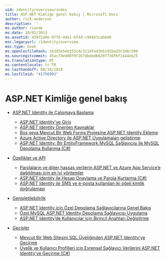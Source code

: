```yaml
---
uid: identity/overview/index
title: ASP.NET Kimliğe genel bakış | Microsoft Docs
author: rick-anderson
description: ''
ms.author: riande
ms.date: 10/02/2013
ms.assetid: d3972a0e-9ff6-4de1-bf4d-c94943cab048
msc.legacyurl: /identity/overview
msc.type: book
ms.openlocfilehash: 1b3d3e5eb153c4c311dfa426b1d5bed3c1d6c590
ms.sourcegitcommit: 45ac74e400f9f2b7dbded66297730f6f14a4eb25
ms.translationtype: MT
ms.contentlocale: tr-TR
ms.lasthandoff: 08/16/2018
ms.locfileid: "41756993"
---
```

<a name="aspnet-identity-overview"></a>ASP.NET Kimliğe genel bakış
====================
- [ASP.NET Identity ile Çalışmaya Başlama](getting-started/index.md)

    - [ASP.NET Identity’ye Giriş](getting-started/introduction-to-aspnet-identity.md)
    - [ASP.NET Identity Önerilen Kaynaklar](getting-started/aspnet-identity-recommended-resources.md)
    - [Boş veya Mevcut Bir Web Forms Projesine ASP.NET Identity Ekleme](getting-started/adding-aspnet-identity-to-an-empty-or-existing-web-forms-project.md)
    - [Azure Active Directory ile ASP.NET Uygulamaları geliştirme](getting-started/developing-aspnet-apps-with-windows-azure-active-directory.md)
    - [ASP.NET Identity: Bir EntityFramework MySQL Sağlayıcısı ile MySQL Depolama Kullanma (C#)](getting-started/aspnet-identity-using-mysql-storage-with-an-entityframework-mysql-provider.md)
- [Özellikler ve API](features-api/index.md)

    - [Parolaların ve diğer hassas verilerin ASP.NET ve Azure App Service’e dağıtılması için en iyi yöntemler](features-api/best-practices-for-deploying-passwords-and-other-sensitive-data-to-aspnet-and-azure.md)
    - [ASP.NET Identity ile Hesap Onaylama ve Parola Kurtarma (C#)](features-api/account-confirmation-and-password-recovery-with-aspnet-identity.md)
    - [ASP.NET Identity ile SMS ve e-posta kullanılan iki öğeli kimlik doğrulaması](features-api/two-factor-authentication-using-sms-and-email-with-aspnet-identity.md)
- [Genişletilebilirlik](extensibility/index.md)

    - [ASP.NET Identity için Özel Depolama Sağlayıcılarına Genel Bakış](extensibility/overview-of-custom-storage-providers-for-aspnet-identity.md)
    - [Özel MySQL ASP.NET Identity Depolama Sağlayıcısı Uygulama](extensibility/implementing-a-custom-mysql-aspnet-identity-storage-provider.md)
    - [ASP.NET Identity’de Kullanıcılar için Birincil Anahtarı Değiştirme](extensibility/change-primary-key-for-users-in-aspnet-identity.md)
- [Geçişler](migrations/index.md)

    - [Mevcut Bir Web Sitesini SQL Üyeliğinden ASP.NET Identity’ye Geçirme](migrations/migrating-an-existing-website-from-sql-membership-to-aspnet-identity.md)
    - [Üyelik ve Kullanıcı Profilleri için Evrensel Sağlayıcı Verilerini ASP.NET Identity’ye Geçirme (C#)](migrations/migrating-universal-provider-data-for-membership-and-user-profiles-to-aspnet-identity.md)
